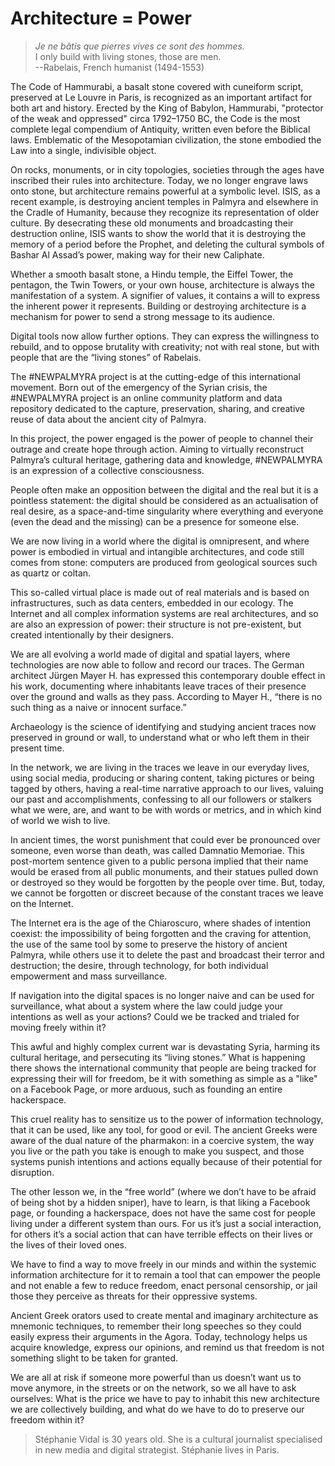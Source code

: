 
# Architecture = Power

<blockquote>
  <p><em>Je ne bâtis que pierres vives ce sont des hommes.</em>
    <br>I only build with living stones, those are men.
    <br>--Rabelais, French humanist (1494-1553)</p>
</blockquote>

<p>The Code of Hammurabi, a basalt stone covered with cuneiform script,
preserved at Le Louvre in Paris, is recognized as an important
artifact for both art and history. Erected by the King of Babylon,
Hammurabi, "protector of the weak and oppressed" circa 1792–1750 BC,
the Code is the most complete legal compendium of Antiquity, written
even before the Biblical laws. Emblematic of the Mesopotamian
civilization, the stone embodied the Law into a single, indivisible
object.</p>

<p>On rocks, monuments, or in city topologies, societies through the ages
have inscribed their rules into architecture. Today, we no longer
engrave laws onto stone, but architecture remains powerful at a
symbolic level. ISIS, as a recent example, is destroying ancient
temples in Palmyra and elsewhere in the Cradle of Humanity, because
they recognize its representation of older culture. By desecrating
these old monuments and broadcasting their destruction online, ISIS
wants to show the world that it is destroying the memory of a period
before the Prophet, and deleting the cultural symbols of Bashar Al
Assad’s power, making way for their new Caliphate.</p>

<p>Whether a smooth basalt stone, a Hindu temple, the Eiffel Tower, the
pentagon, the Twin Towers, or your own house, architecture is always
the manifestation of a system. A signifier of values, it contains a
will to express the inherent power it represents. Building or
destroying architecture is a mechanism for power to send a strong
message to its audience.</p>

<p>Digital tools now allow further options. They can express the
willingness to rebuild, and to oppose brutality with creativity; not
with real stone, but with people that are the “living stones” of
Rabelais.</p>

<p>The #NEWPALMYRA project is at the cutting-edge of this international
movement. Born out of the emergency of the Syrian crisis, the #NEWPALMYRA
project is an online community platform and data
repository dedicated to the capture, preservation, sharing, and
creative reuse of data about the ancient city of Palmyra.</p>

<p>In this project, the power engaged is the power of people to channel
their outrage and create hope through action. Aiming to virtually
reconstruct Palmyra’s cultural heritage, gathering data and
knowledge, #NEWPALMYRA is an expression of a collective consciousness.</p>

<p>People often make an opposition between the digital and the real but
it is a pointless statement: the digital should be considered as an
actualisation of real desire, as a space-and-time singularity where
everything and everyone (even the dead and the missing) can be a
presence for someone else.</p>

<p>We are now living in a world where the digital is omnipresent, and
where power is embodied in virtual and intangible architectures, and
code still comes from stone: computers are produced from geological
sources such as quartz or coltan.</p>

<p>This so-called virtual place is made out of real materials and is
based on infrastructures, such as data centers, embedded in our
ecology. The Internet and all complex information systems are real
architectures, and so are also an expression of power: their structure
is not pre-existent, but created intentionally by their designers.</p>

<p>We are all evolving a world made of digital and spatial layers, where
technologies are now able to follow and record our traces. The German
architect Jürgen Mayer H. has expressed this contemporary double
effect in his work, documenting where inhabitants leave traces of
their presence over the ground and walls as they pass. According to
Mayer H., “there is no such thing as a naive or innocent surface.”</p>

<p>Archaeology is the science of identifying and studying ancient traces
now preserved in ground or wall, to understand what or who left them
in their present time.</p>

<p>In the network, we are living in the traces we leave in our everyday
lives, using social media, producing or sharing content, taking
pictures or being tagged by others, having a real-time narrative
approach to our lives, valuing our past and accomplishments,
confessing to all our followers or stalkers what we were, are, and
want to be with words or metrics, and in which kind of world we wish
to live.</p>

<p>In ancient times, the worst punishment that could ever be pronounced
over someone, even worse than death, was called Damnatio
Memoriae. This post-mortem sentence given to a public persona implied
that their name would be erased from all public monuments, and their
statues pulled down or destroyed so they would be forgotten by the
people over time. But, today, we cannot be forgotten or discreet
because of the constant traces we leave on the Internet.</p>

<p>The Internet era is the age of the Chiaroscuro, where shades of
intention coexist: the impossibility of being forgotten and the
craving for attention, the use of the same tool by some to preserve
the history of ancient Palmyra, while others use it to delete the past
and broadcast their terror and destruction; the desire, through
technology, for both individual empowerment and mass surveillance.</p>

<p>If navigation into the digital spaces is no longer naive and can be
used for surveillance, what about a system where the law could judge
your intentions as well as your actions? Could we be tracked and
trialed for moving freely within it?</p>

<p>This awful and highly complex current war is devastating Syria,
harming its cultural heritage, and persecuting its “living stones.”
What is happening there shows the international community that people
are being tracked for expressing their will for freedom, be it with
something as simple as a "like" on a Facebook Page, or more arduous,
such as founding an entire hackerspace.</p>

<p>This cruel reality has to sensitize us to the power of information
technology, that it can be used, like any tool, for good or evil. The
ancient Greeks were aware of the dual nature of the pharmakon: in a
coercive system, the way you live or the path you take is enough to
make you suspect, and those systems punish intentions and actions
equally because of their potential for disruption.</p>

<p>The other lesson we, in the “free world” (where we don’t have to be
afraid of being shot by a hidden sniper), have to learn, is that
liking a Facebook page, or founding a hackerspace, does not have the
same cost for people living under a different system than ours. For us
it’s just a social interaction, for others it’s a social action that
can have terrible effects on their lives or the lives of their loved
ones.</p>

<p>We have to find a way to move freely in our minds and within the
systemic information architecture for it to remain a tool that can
empower the people and not enable a few to reduce freedom, enact
personal censorship, or jail those they perceive as threats for their
oppressive systems.</p>

<p>Ancient Greek orators used to create mental and imaginary architecture
as mnemonic techniques, to remember their long speeches so they could
easily express their arguments in the Agora. Today, technology helps
us acquire knowledge, express our opinions, and remind us that freedom
is not something slight to be taken for granted.</p>

<p>We are all at risk if someone more powerful than us doesn’t want us to
move anymore, in the streets or on the network, so we all have to ask
ourselves: What is the price we have to pay to inhabit this new
architecture we are collectively building, and what do we have to do
to preserve our freedom within it?</p>


> Stéphanie Vidal is 30 years old. She is a cultural journalist specialised in
new media and digital strategist. Stéphanie lives in Paris.
